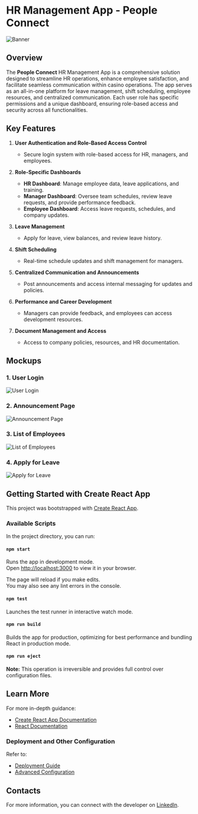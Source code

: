 # HR Management App - People Connect

![Banner](.banner.png)

## Overview

The **People Connect** HR Management App is a comprehensive solution designed to streamline HR operations, enhance employee satisfaction, and facilitate seamless communication within casino operations. The app serves as an all-in-one platform for leave management, shift scheduling, employee resources, and centralized communication. Each user role has specific permissions and a unique dashboard, ensuring role-based access and security across all functionalities.

## Key Features

1. **User Authentication and Role-Based Access Control**

   - Secure login system with role-based access for HR, managers, and employees.

2. **Role-Specific Dashboards**

   - **HR Dashboard**: Manage employee data, leave applications, and training.
   - **Manager Dashboard**: Oversee team schedules, review leave requests, and provide performance feedback.
   - **Employee Dashboard**: Access leave requests, schedules, and company updates.

3. **Leave Management**

   - Apply for leave, view balances, and review leave history.

4. **Shift Scheduling**

   - Real-time schedule updates and shift management for managers.

5. **Centralized Communication and Announcements**

   - Post announcements and access internal messaging for updates and policies.

6. **Performance and Career Development**

   - Managers can provide feedback, and employees can access development resources.

7. **Document Management and Access**
   - Access to company policies, resources, and HR documentation.

## Mockups

### 1. User Login

![User Login](./path/to/login.png)

### 2. Announcement Page

![Announcement Page](./path/to/announcement.png)

### 3. List of Employees

![List of Employees](./path/to/employees.png)

### 4. Apply for Leave

![Apply for Leave](./path/to/leave.png)

## Getting Started with Create React App

This project was bootstrapped with [Create React App](https://github.com/facebook/create-react-app).

### Available Scripts

In the project directory, you can run:

#### `npm start`

Runs the app in development mode.\
Open [http://localhost:3000](http://localhost:3000) to view it in your browser.

The page will reload if you make edits.\
You may also see any lint errors in the console.

#### `npm test`

Launches the test runner in interactive watch mode.

#### `npm run build`

Builds the app for production, optimizing for best performance and bundling React in production mode.

#### `npm run eject`

**Note:** This operation is irreversible and provides full control over configuration files.

## Learn More

For more in-depth guidance:

- [Create React App Documentation](https://facebook.github.io/create-react-app/docs/getting-started)
- [React Documentation](https://reactjs.org/)

### Deployment and Other Configuration

Refer to:

- [Deployment Guide](https://facebook.github.io/create-react-app/docs/deployment)
- [Advanced Configuration](https://facebook.github.io/create-react-app/docs/advanced-configuration)

## Contacts

For more information, you can connect with the developer on [LinkedIn](https://www.linkedin.com/in/mohau-ramolobeng-352a2854/).
